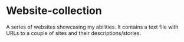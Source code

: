 # Website-collection
A series of websites showcasing my abilities.  It contains a text file with URLs to a couple of sites and their descriptions/stories.
